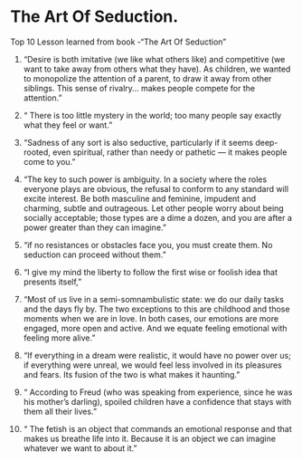 # The Art Of Seduction.

Top 10 Lesson learned from book -“The Art Of Seduction” 
1. “Desire is both imitative (we like what others like) and competitive (we want to take away from others what they have). As children, we wanted to monopolize the attention of a parent, to draw it away from other siblings. This sense of rivalry… makes people compete for the attention.”

2. “ There is too little mystery in the world; too many people say exactly what they feel or want.”

3. “Sadness of any sort is also seductive, particularly if it seems deep-rooted, even spiritual, rather than needy or pathetic — it makes people come to you.”

4. “The key to such power is ambiguity. In a society where the roles everyone plays are obvious, the refusal to conform to any standard will excite interest. Be both masculine and feminine, impudent and charming, subtle and outrageous. Let other people worry about being socially acceptable; those types are a dime a dozen, and you are after a power greater than they can imagine.”

5. “if no resistances or obstacles face you, you must create them. No seduction can proceed without them.”

6. “I give my mind the liberty to follow the first wise or foolish idea that presents itself,”

7. “Most of us live in a semi-somnambulistic state: we do our daily tasks and the days fly by. The two exceptions to this are childhood and those moments when we are in love. In both cases, our emotions are more engaged, more open and active. And we equate feeling emotional with feeling more alive.”

8. “If everything in a dream were realistic, it would have no power over us; if everything were unreal, we would feel less involved in its pleasures and fears. Its fusion of the two is what makes it haunting.”

9. “ According to Freud (who was speaking from experience, since he was his mother’s darling), spoiled children have a confidence that stays with them all their lives.”

10. “ The fetish is an object that commands an emotional response and that makes us breathe life into it. Because it is an object we can imagine whatever we want to about it.”
